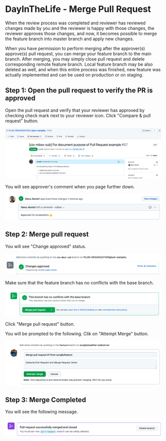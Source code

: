 # DayInTheLife - Merge Pull Request

When the review process was completed and reviewer has reviewed changes made by you and the reviewer is happy with those changes, the reviewer approves those changes, and now, it becomes possible to merge the feature branch into master branch and apply new changes. 

When you have permission to perform merging after the approver(s) approve(s) pull request, you can merge your feature branch to the main branch.  After merging, you may simply close pull request and delete corresponding remote feature branch. Local feature branch may be also deleted as well, and when this entire process was finished, new feature was actually implemented and can be used on production or on staging. 

## Step 1: Open the pull request to verify the PR is approved

Open the pull request and verify that your reviewer has approved by checking check mark next to your reviewer icon.
Click "Compare & pull request" button.

![MR verify PR approve ](images/day-in-the-life/MR1-verify-PR-approved.png)

You will see approver's comment when you page further down.

![MR approver comment ](images/day-in-the-life/MR1-approver-comment.png)


## Step 2: Merge pull request

You will see "Change approved" status.

![MR PR status ](images/day-in-the-life/MR2-approver-status.png)

Make sure that the feature branch has no conflicts with the base branch.


![MR No conflict](images/day-in-the-life/MR2-no-conflict-merge.png)

Click "Merge pull request" button.

You will be prompted to the following. Clik on "Attempt Merge" button.

![MR attempt merge](images/day-in-the-life/MR2-attempt-merge.png)

## Step 3: Merge Completed

You will see the following message.

![MR merge completed ](images/day-in-the-life/MR3-merge-complete.png)

